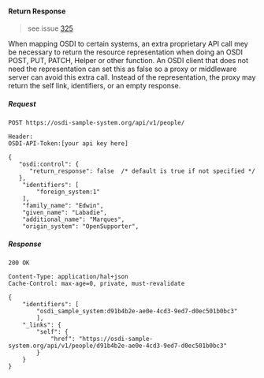 #### Return Response

> see issue [325](https://github.com/opensupporter/osdi-docs/issues/325)

When mapping OSDI to certain systems, an extra proprietary API call mey be necessary to return the resource representation when doing an OSDI POST, PUT, PATCH, Helper or other function.  An OSDI client that does not need the representation can set this as false so a proxy or middleware server can avoid this extra call.  Instead of the representation, the proxy may return the self link, identifiers, or an empty response.

##### Request

````
POST https://osdi-sample-system.org/api/v1/people/

Header:
OSDI-API-Token:[your api key here]

{
   "osdi:control": {
      "return_response": false  /* default is true if not specified */
   },
    "identifiers": [
        "foreign_system:1"
    ],
    "family_name": "Edwin",
    "given_name": "Labadie",
    "additional_name": "Marques",
    "origin_system": "OpenSupporter",
````

##### Response

````
200 OK

Content-Type: application/hal+json
Cache-Control: max-age=0, private, must-revalidate

{
    "identifiers": [
        "osdi_sample_system:d91b4b2e-ae0e-4cd3-9ed7-d0ec501b0bc3"
        ],
    "_links": {
        "self": {
            "href": "https://osdi-sample-system.org/api/v1/people/d91b4b2e-ae0e-4cd3-9ed7-d0ec501b0bc3"
        }
    }
}
````